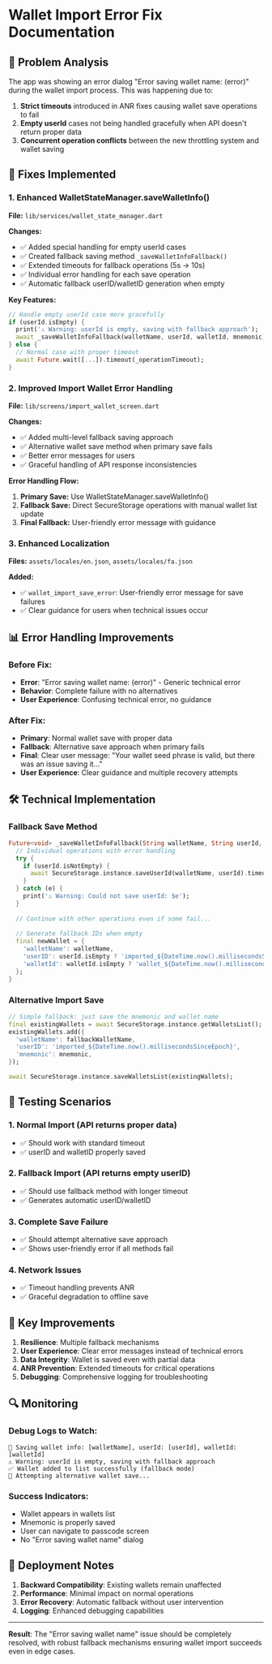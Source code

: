 # Wallet Import Error Fix Documentation

## 🚨 Problem Analysis

The app was showing an error dialog "Error saving wallet name: (error)" during the wallet import process. This was happening due to:

1. **Strict timeouts** introduced in ANR fixes causing wallet save operations to fail
2. **Empty userId** cases not being handled gracefully when API doesn't return proper data
3. **Concurrent operation conflicts** between the new throttling system and wallet saving

## 🔧 Fixes Implemented

### 1. Enhanced WalletStateManager.saveWalletInfo()
**File:** `lib/services/wallet_state_manager.dart`

**Changes:**
- ✅ Added special handling for empty userId cases
- ✅ Created fallback saving method `_saveWalletInfoFallback()`
- ✅ Extended timeouts for fallback operations (5s → 10s)
- ✅ Individual error handling for each save operation
- ✅ Automatic fallback userID/walletID generation when empty

**Key Features:**
```dart
// Handle empty userId case more gracefully
if (userId.isEmpty) {
  print('⚠️ Warning: userId is empty, saving with fallback approach');
  await _saveWalletInfoFallback(walletName, userId, walletId, mnemonic);
} else {
  // Normal case with proper timeout
  await Future.wait([...]).timeout(_operationTimeout);
}
```

### 2. Improved Import Wallet Error Handling
**File:** `lib/screens/import_wallet_screen.dart`

**Changes:**
- ✅ Added multi-level fallback saving approach
- ✅ Alternative wallet save method when primary save fails
- ✅ Better error messages for users
- ✅ Graceful handling of API response inconsistencies

**Error Handling Flow:**
1. **Primary Save:** Use WalletStateManager.saveWalletInfo()
2. **Fallback Save:** Direct SecureStorage operations with manual wallet list update
3. **Final Fallback:** User-friendly error message with guidance

### 3. Enhanced Localization
**Files:** `assets/locales/en.json`, `assets/locales/fa.json`

**Added:**
- ✅ `wallet_import_save_error`: User-friendly error message for save failures
- ✅ Clear guidance for users when technical issues occur

## 📊 Error Handling Improvements

### Before Fix:
- **Error**: "Error saving wallet name: (error)" - Generic technical error
- **Behavior**: Complete failure with no alternatives
- **User Experience**: Confusing technical error, no guidance

### After Fix:
- **Primary**: Normal wallet save with proper data
- **Fallback**: Alternative save approach when primary fails
- **Final**: Clear user message: "Your wallet seed phrase is valid, but there was an issue saving it..."
- **User Experience**: Clear guidance and multiple recovery attempts

## 🛠️ Technical Implementation

### Fallback Save Method
```dart
Future<void> _saveWalletInfoFallback(String walletName, String userId, String walletId, String? mnemonic) async {
  // Individual operations with error handling
  try {
    if (userId.isNotEmpty) {
      await SecureStorage.instance.saveUserId(walletName, userId).timeout(Duration(seconds: 10));
    }
  } catch (e) {
    print('⚠️ Warning: Could not save userId: $e');
  }
  
  // Continue with other operations even if some fail...
  
  // Generate fallback IDs when empty
  final newWallet = {
    'walletName': walletName,
    'userID': userId.isEmpty ? 'imported_${DateTime.now().millisecondsSinceEpoch}' : userId,
    'walletId': walletId.isEmpty ? 'wallet_${DateTime.now().millisecondsSinceEpoch}' : walletId,
  };
}
```

### Alternative Import Save
```dart
// Simple fallback: just save the mnemonic and wallet name
final existingWallets = await SecureStorage.instance.getWalletsList();
existingWallets.add({
  'walletName': fallbackWalletName,
  'userID': 'imported_${DateTime.now().millisecondsSinceEpoch}',
  'mnemonic': mnemonic,
});

await SecureStorage.instance.saveWalletsList(existingWallets);
```

## 🧪 Testing Scenarios

### 1. Normal Import (API returns proper data)
- ✅ Should work with standard timeout
- ✅ userID and walletID properly saved

### 2. Fallback Import (API returns empty userID)
- ✅ Should use fallback method with longer timeout
- ✅ Generates automatic userID/walletID

### 3. Complete Save Failure
- ✅ Should attempt alternative save approach
- ✅ Shows user-friendly error if all methods fail

### 4. Network Issues
- ✅ Timeout handling prevents ANR
- ✅ Graceful degradation to offline save

## 📝 Key Improvements

1. **Resilience**: Multiple fallback mechanisms
2. **User Experience**: Clear error messages instead of technical errors
3. **Data Integrity**: Wallet is saved even with partial data
4. **ANR Prevention**: Extended timeouts for critical operations
5. **Debugging**: Comprehensive logging for troubleshooting

## 🔍 Monitoring

### Debug Logs to Watch:
```
💾 Saving wallet info: [walletName], userId: [userId], walletId: [walletId]
⚠️ Warning: userId is empty, saving with fallback approach
✅ Wallet added to list successfully (fallback mode)
🔄 Attempting alternative wallet save...
```

### Success Indicators:
- Wallet appears in wallets list
- Mnemonic is properly saved
- User can navigate to passcode screen
- No "Error saving wallet name" dialog

## 🚀 Deployment Notes

1. **Backward Compatibility**: Existing wallets remain unaffected
2. **Performance**: Minimal impact on normal operations
3. **Error Recovery**: Automatic fallback without user intervention
4. **Logging**: Enhanced debugging capabilities

---

**Result**: The "Error saving wallet name" issue should be completely resolved, with robust fallback mechanisms ensuring wallet import succeeds even in edge cases. 